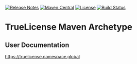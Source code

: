 [![Release Notes](https://img.shields.io/github/v/release/christian-schlichtherle/truelicense-maven-archetype)](https://github.com/christian-schlichtherle/truelicense-maven-archetype/releases/latest)
[![Maven Central](https://img.shields.io/maven-central/v/global.namespace.truelicense-maven-archetype/truelicense-maven-archetype)](https://search.maven.org/search?q=g:global.namespace.truelicense-maven-archetype) 
[![License](https://img.shields.io/github/license/christian-schlichtherle/truelicense-maven-archetype)](https://github.com/christian-schlichtherle/truelicense-maven-archetype/blob/master/LICENSE)
[![Build Status](https://api.travis-ci.org/christian-schlichtherle/truelicense-maven-archetype.svg)](https://travis-ci.org/christian-schlichtherle/truelicense-maven-archetype)

# TrueLicense Maven Archetype

## User Documentation

https://truelicense.namespace.global
